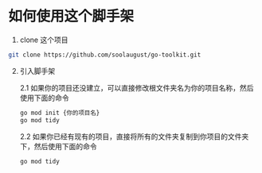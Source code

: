 # 如何使用这个脚手架

1.  clone 这个项目

```bash
git clone https://github.com/soolaugust/go-toolkit.git
```

2. 引入脚手架

    2.1 如果你的项目还没建立，可以直接修改根文件夹名为你的项目名称，然后使用下面的命令

    ```bash
    go mod init {你的项目名}
    go mod tidy
    ```

    2.2 如果你已经有现有的项目，直接将所有的文件夹复制到你项目的文件夹下，然后使用下面的命令

    ```bash
    go mod tidy
    ```
 